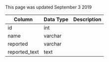 This page was updated September 3 2019

| Column        | Data Type | Description |
| ------------- | --------- | ----------- |
| id            | int       |             |
| name          | varchar   |             |
| reported      | varchar   |             |
| reported_text | text      |             |